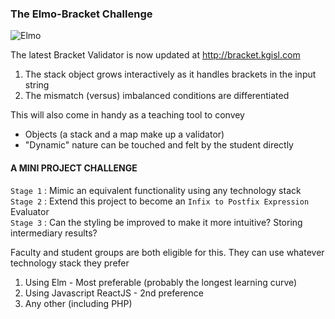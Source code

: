 ### The Elmo-Bracket Challenge 
![Elmo](https://s-media-cache-ak0.pinimg.com/736x/e2/1e/1a/e21e1aae68defaefe5d35216740586df.jpg) 

The latest Bracket Validator is now updated at http://bracket.kgisl.com 

1. The stack object grows interactively as it handles brackets in the input string
2. The mismatch (versus) imbalanced conditions are differentiated 

This will also come in handy as a teaching tool to convey 
  - Objects (a stack and a map make up a validator)
  - "Dynamic" nature can be touched and felt by the student directly

#### A MINI PROJECT CHALLENGE
`Stage 1` : Mimic an equivalent functionality using any technology stack   
`Stage 2` : Extend this project to become an `Infix to Postfix Expression` Evaluator    
`Stage 3` : Can the styling be improved to make it more intuitive? Storing intermediary results?  

Faculty and student groups are both eligible for this. They can use whatever technology stack they prefer  

1. Using Elm - Most preferable (probably the longest learning curve)
2. Using Javascript ReactJS - 2nd preference
3. Any other (including PHP) 

